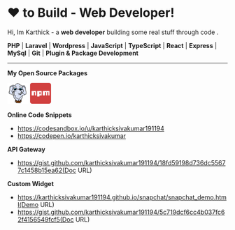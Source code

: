 <!-- icons  -->

[1.1]: https://github.com/karthicksivakumar191194/karthicksivakumar191194/blob/master/assets/icons/packagist-48.png (Packagist)
[2.1]: https://github.com/karthicksivakumar191194/karthicksivakumar191194/blob/master/assets/icons/npm-48.png (NPM)

<!-- links to my social media accounts -->

[1]: https://packagist.org/packages/larasnap/
[2]: https://www.npmjs.com/~karthicksivakumar

# ❤  to Build - Web Developer!

Hi, Im Karthick - a **web developer**  building some real stuff through code .

**PHP** | **Laravel** | **Wordpress** | **JavaScript** | **TypeScript** | **React** | **Express** | **MySql** | **Git** | **Plugin & Package Development**

------------

**My Open Source Packages**

[![Packagist][1.1]][1]
[![NPM][2.1]][2]

**Online Code Snippets**
- https://codesandbox.io/u/karthicksivakumar191194
- https://codepen.io/karthicksivakumar

**API Gateway**
- https://gist.github.com/karthicksivakumar191194/18fd59198d736dc55677c1458b15ea62(Doc URL)

**Custom Widget**
- https://karthicksivakumar191194.github.io/snapchat/snapchat_demo.html(Demo URL)
- https://gist.github.com/karthicksivakumar191194/5c719dcf6cc4b037fc62f4156549fcf5(Doc URL)
